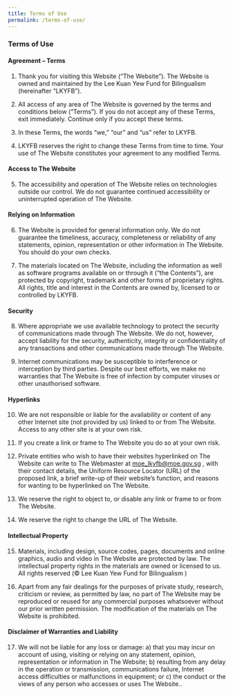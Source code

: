 ```yaml
---
title: Terms of Use
permalink: /terms-of-use/
---
```

### **Terms of Use**

#### **Agreement – Terms**
1. Thank you for visiting this Website (“The Website”). The Website is owned and maintained by the Lee Kuan Yew Fund for Bilingualism (hereinafter “LKYFB”).

2. All access of any area of The Website is governed by the terms and conditions below (“Terms”). If you do not accept any of these Terms, exit immediately. Continue only if you accept these terms.

3. In these Terms, the words “we,” “our” and “us” refer to LKYFB.

4. LKYFB reserves the right to change these Terms from time to time. Your use of The Website constitutes your agreement to any modified Terms.

#### **Access to The Website**
5. The accessibility and operation of The Website relies on technologies outside our control. We do not guarantee continued accessibility or uninterrupted operation of The Website.

#### **Relying on Information**
6. The Website is provided for general information only. We do not guarantee the timeliness, accuracy, completeness or reliability of any statements, opinion, representation or other information in The Website. You should do your own checks.

7. The materials located on The Website, including the information as well as software programs available on or through it (“the Contents”), are protected by copyright, trademark and other forms of proprietary rights. All rights, title and interest in the Contents are owned by, licensed to or controlled by LKYFB.

#### **Security**
8. Where appropriate we use available technology to protect the security of communications made through The Website. We do not, however, accept liability for the security, authenticity, integrity or confidentiality of any transactions and other communications made through The Website.

9. Internet communications may be susceptible to interference or interception by third parties. Despite our best efforts, we make no warranties that The Website is free of infection by computer viruses or other unauthorised software.

#### **Hyperlinks**
10. We are not responsible or liable for the availability or content of any other Internet site (not provided by us) linked to or from The Website. Access to any other site is at your own risk.

11. If you create a link or frame to The Website you do so at your own risk.

12. Private entities who wish to have their websites hyperlinked on The Website can write to The Webmaster at moe_lkyfb@moe.gov.sg , with their contact details, the Uniform Resource Locator (URL) of the proposed link, a brief write-up of their website’s function, and reasons for wanting to be hyperlinked on The Website.

13. We reserve the right to object to, or disable any link or frame to or from The Website.

14. We reserve the right to change the URL of The Website.

#### **Intellectual Property**
15. Materials, including design, source codes, pages, documents and online graphics, audio and video in The Website are protected by law. The intellectual property rights in the materials are owned or licensed to us. All rights reserved (© Lee Kuan Yew Fund for Bilingualism )

16. Apart from any fair dealings for the purposes of private study, research, criticism or review, as permitted by law, no part of The Website may be reproduced or reused for any commercial purposes whatsoever without our prior written permission. The modification of the materials on The Website is prohibited.

#### **Disclaimer of Warranties and Liability**
17. We will not be liable for any loss or damage:
 a) that you may incur on account of using, visiting or relying on any statement, opinion, representation or information in The Website;
 b) resulting from any delay in the operation or transmission, communications failure, Internet access difficulties or malfunctions in equipment; or
c) the conduct or the views of any person who accesses or uses The Website..
